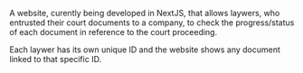 A website, curently being developed in NextJS, that allows laywers, who entrusted their court documents to a company, to check the progress/status of each document in reference to the court proceeding.

Each laywer has its own unique ID and the website shows any document linked to that specific ID.
